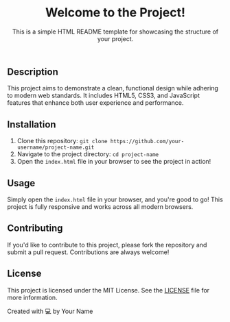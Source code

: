 <!DOCTYPE html>
<html lang="en">
<head>
  <meta charset="UTF-8">
  <meta name="viewport" content="width=device-width, initial-scale=1.0">
  <title>Project README</title>
</head>
<body>

  <header>
    <h1>Welcome to the Project!</h1>
    <p>This is a simple HTML README template for showcasing the structure of your project.</p>
  </header>

  <section id="description">
    <h2>Description</h2>
    <p>This project aims to demonstrate a clean, functional design while adhering to modern web standards. It includes HTML5, CSS3, and JavaScript features that enhance both user experience and performance.</p>
  </section>

  <section id="installation">
    <h2>Installation</h2>
    <ol>
      <li>Clone this repository: <code>git clone https://github.com/your-username/project-name.git</code></li>
      <li>Navigate to the project directory: <code>cd project-name</code></li>
      <li>Open the <code>index.html</code> file in your browser to see the project in action!</li>
    </ol>
  </section>

  <section id="usage">
    <h2>Usage</h2>
    <p>Simply open the <code>index.html</code> file in your browser, and you're good to go! This project is fully responsive and works across all modern browsers.</p>
  </section>

  <section id="contributing">
    <h2>Contributing</h2>
    <p>If you'd like to contribute to this project, please fork the repository and submit a pull request. Contributions are always welcome!</p>
  </section>

  <section id="license">
    <h2>License</h2>
    <p>This project is licensed under the MIT License. See the <a href="LICENSE">LICENSE</a> file for more information.</p>
  </section>

  <footer>
    <p>Created with 💻 by Your Name</p>
  </footer>

</body>
</html>
